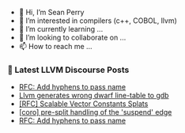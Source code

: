 - 👋 Hi, I’m Sean Perry
- 👀 I’m interested in compilers (c++, COBOL, llvm)
- 🌱 I’m currently learning ...
- 💞️ I’m looking to collaborate on ...
- 📫 How to reach me ...

<!---
s66perry/s66perry is a ✨ special ✨ repository because its `README.md` (this file) appears on your GitHub profile.
You can click the Preview link to take a look at your changes.
--->
### 📕 Latest LLVM Discourse Posts

<!-- DISCOURSE-LLVM:START -->
- [RFC: Add hyphens to pass name](https://discourse.llvm.org/t/rfc-add-hyphens-to-pass-name/75439#post_6)
- [Llvm generates wrong dwarf line-table to gdb](https://discourse.llvm.org/t/llvm-generates-wrong-dwarf-line-table-to-gdb/75454#post_5)
- [[RFC] Scalable Vector Constants Splats](https://discourse.llvm.org/t/rfc-scalable-vector-constants-splats/74789#post_6)
- [[coro] pre-split handling of the &#39;suspend&#39; edge](https://discourse.llvm.org/t/coro-pre-split-handling-of-the-suspend-edge/75043?page=2#post_26)
- [RFC: Add hyphens to pass name](https://discourse.llvm.org/t/rfc-add-hyphens-to-pass-name/75439#post_5)
<!-- DISCOURSE-LLVM:END -->
